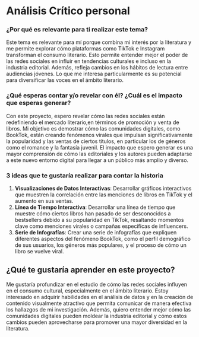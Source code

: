 # Análisis Crítico personal
### ¿Por qué es relevante para ti realizar este tema?
Este tema es relevante para mí porque combina mi interés por la literatura y me permite explorar cómo plataformas como TikTok e Instagram transforman el consumo literario. Esto permite entender mejor el poder de las redes sociales en influir en tendencias culturales e incluso en la industria editorial. Además, refleja cambios en los hábitos de lectura entre audiencias jóvenes. Lo que me interesa particularmente es su potencial para diversificar las voces en el ámbito literario.
	
### ¿Qué esperas contar y/o revelar con él? ¿Cuál es el impacto que esperas generar?
Con este proyecto, espero revelar cómo las redes sociales están redefiniendo el mercado literario,en términos de promoción y venta de libros. Mi objetivo es demostrar cómo las comunidades digitales, como BookTok, están creando fenómenos virales que impulsan significativamente la popularidad y las ventas de ciertos títulos, en particular los de géneros como el romance y la fantasía juvenil. El impacto que espero generar es una mayor comprensión de cómo las editoriales y los autores pueden adaptarse a este nuevo entorno digital para llegar a un público más amplio y diverso.

###  3 ideas que te gustaría realizar para contar la historia
1. **Visualizaciones de Datos Interactivas**: Desarrollar gráficos interactivos que muestren la correlación entre las menciones de libros en TikTok y el aumento en sus ventas.
1. **Línea de Tiempo Interactiva**: Desarrollar una línea de tiempo que muestre cómo ciertos libros han pasado de ser desconocidos a bestsellers debido a su popularidad en TikTok, resaltando momentos clave como menciones virales o campañas específicas de influencers.
1. **Serie de Infografías**: Crear una serie de infografías que expliquen diferentes aspectos del fenómeno BookTok, como el perfil demográfico de sus usuarios, los géneros más populares, y el proceso de cómo un libro se vuelve viral.

## ¿Qué te gustaría aprender en este proyecto?
Me gustaría profundizar en el estudio de cómo las redes sociales influyen en el consumo cultural, especialmente en el ámbito literario. Estoy interesado en adquirir habilidades en el análisis de datos y en la creación de contenido visualmente atractivo que permita comunicar de manera efectiva los hallazgos de mi investigación. Además, quiero entender mejor cómo las comunidades digitales pueden moldear la industria editorial y cómo estos cambios pueden aprovecharse para promover una mayor diversidad en la literatura.
